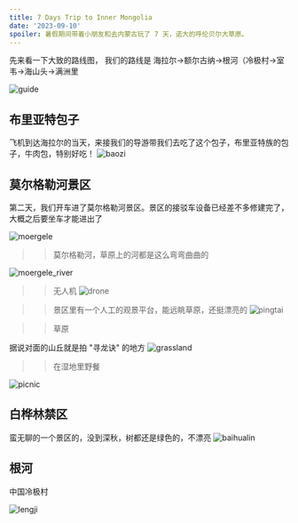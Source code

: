 ```yaml
---
title: 7 Days Trip to Inner Mongolia
date: '2023-09-10'
spoiler: 暑假期间带着小朋友和去内蒙古玩了 7 天，诺大的呼伦贝尔大草原。
---
```


先来看一下大致的路线图， 我们的路线是 海拉尔->额尔古纳->根河（冷极村->室韦->海山头->满洲里

![guide](full_guide.jpeg)

## 布里亚特包子

飞机到达海拉尔的当天，来接我们的导游带我们去吃了这个包子，布里亚特族的包子，牛肉包，特别好吃！
![baozi](baozi.jpeg)

## 莫尔格勒河景区

第二天，我们开车进了莫尔格勒河景区。景区的接驳车设备已经差不多修建完了，大概之后要坐车才能进出了

![moergele](moergele.jpeg)


>> 莫尔格勒河，草原上的河都是这么弯弯曲曲的

![moergele_river](moergele_river.jpeg)

>> 无人机
![drone](drone.jpeg)

>> 景区里有一个人工的观景平台，能远眺草原，还挺漂亮的
![pingtai](pingtai.jpeg)

>> 草原

据说对面的山丘就是拍 "寻龙诀" 的地方
![grassland](grassland.jpeg)

>> 在湿地里野餐

![picnic](picnic.jpeg)

## 白桦林禁区

蛮无聊的一个景区的，没到深秋，树都还是绿色的，不漂亮
![baihualin](baihualin.jpeg)

## 根河

中国冷极村

![lengji](lengji.jpeg)